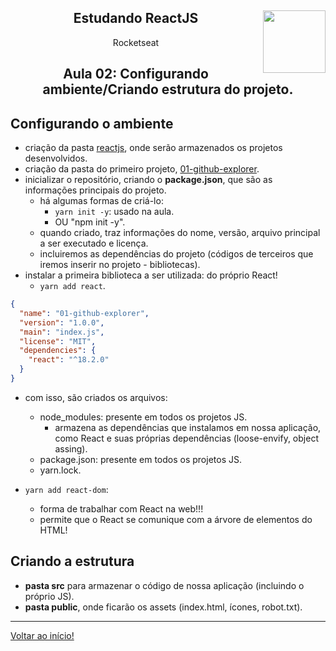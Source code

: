 <div align="center">
<a href="https://github.com/monicaquintal" target="_blank"><img align="right" height="100" src="https://cdn.jsdelivr.net/gh/devicons/devicon/icons/react/react-original.svg" /></a>
<h2>Estudando ReactJS</h2>
<p>Rocketseat</p>
</div>

<div align="center">
<h2>Aula 02: Configurando ambiente/Criando estrutura do projeto.</h2>
</div>

## Configurando o ambiente

- criação da pasta [reactjs](../reactjs), onde serão armazenados os projetos desenvolvidos.
- criação da pasta do primeiro projeto, [01-github-explorer](../reactjs/01-github-explorer/).
- inicializar o repositório, criando o **package.json**, que são as informações principais do projeto.
  - há algumas formas de criá-lo:
    - `yarn init -y`: usado na aula.
    - OU "npm init -y".
  - quando criado, traz informações do nome, versão, arquivo principal a ser executado e licença.
  - incluiremos as dependências do projeto (códigos de terceiros que iremos inserir no projeto - bibliotecas).
- instalar a primeira biblioteca a ser utilizada: do próprio React!
  - `yarn add react`.

~~~json
{
  "name": "01-github-explorer",
  "version": "1.0.0",
  "main": "index.js",
  "license": "MIT",
  "dependencies": {
    "react": "^18.2.0"
  }
}
~~~

- com isso, são criados os arquivos:
  - node_modules: presente em todos os projetos JS.
    - armazena as dependências que instalamos em nossa aplicação, como React e suas próprias dependências (loose-envify, object assing).
  - package.json: presente em todos os projetos JS.
  - yarn.lock.

- `yarn add react-dom`: 
  - forma de trabalhar com React na web!!! 
  - permite que o React se comunique com a árvore de elementos do HTML!

## Criando a estrutura

- **pasta src** para armazenar o código de nossa aplicação (incluindo o próprio JS).
- **pasta public**, onde ficarão os assets (index.html, ícones, robot.txt).

---

[Voltar ao início!]()